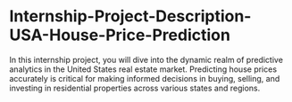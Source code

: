 # Internship-Project-Description-USA-House-Price-Prediction
In this internship project, you will dive into the dynamic realm of predictive analytics in the United States real estate market. Predicting house prices accurately is critical for making informed decisions in buying, selling, and investing in residential properties across various states and regions.
